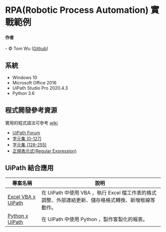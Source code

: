 # RPA(Robotic Process Automation) 實戰範例  

#### 作者
<span> - &copy; Tom Wu (<a href="https://github.com/YenLinWu">Github</a>) </span>  

## 系統    
* Windows 10  
* Microsoft Office 2016
* UiPath Studio Pro 2020.4.3   
* Python 3.6   

## 程式開發參考資源   
實用的程式語法可參考 [wiki](https://github.com/YenLinWu/RPA_UiPath/wiki)  
- [UiPath Forum](https://forum.uipath.com/ "UiPath 論壇")
- [字元集 (0-127)](https://docs.microsoft.com/zh-tw/office/vba/language/reference/user-interface-help/character-set-0127 "處理字串時參考")  
- [字元集 (128-255)](https://docs.microsoft.com/zh-tw/office/vba/language/reference/user-interface-help/character-set-128255 "處理字串時參考")  
- [正規表示式(Regular Expression)](https://www.regular-expressions.info/unicode.html "處理字串時參考")  

## UiPath 結合應用  
| 專案名稱 | 說明 | 
| ---------- | ----------- |  
| [Excel VBA x UiPath](https://github.com/YenLinWu/RPA_UiPath/tree/master/Excel%20VBA%20x%20UiPath) | 在 UiPath 中使用 VBA ，執行 Excel 檔工作表的格式調整、外部連結更新、儲存格格式轉換、新增框線等動作。 |  
| [Python x UiPath](https://github.com/YenLinWu/RPA_UiPath/tree/master/Python%20x%20UiPath) | 在 UiPath 中使用 Python ，製作客製化的報表。 | 
